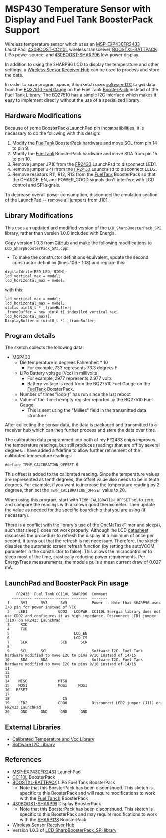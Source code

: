MSP430 Temperature Sensor with Display and Fuel Tank BoosterPack Support
==============================

Wireless temperature sensor which uses an [MSP-EXP430FR2433][1] LauchPad, [430BOOST-CC110L][2] wireless transceiver, [BOOSTXL-BATTPACK][3] LiPo power source, and [430BOOST-SHARP96][4] low-power display.

In addition to using the SHARP96 LCD to display the temperature and other settings, a [Wireless Sensor Receiver Hub][5] can be used to process and store the data.

In order to save program space, this sketch uses [software I2C][7] to get data from the [BQ27510 Fuel Gauge][12] on the Fuel Tank [BoosterPack][3] instead of the [Fuel Tank Library][13]. The BQ27510 has a simple I2C interface which makes it easy to implement directly without the use of a specialized library.

## Hardware Modifications ##

Because of some BoosterPack/LaunchPad pin incompatibilities, it is necessary to do the following with this design:
1. Modify the [FuelTank][3] BoosterPack hardware and move SCL from pin 14 to pin 9.
2. Modify the [FuelTank][3] BoosterPack hardware and move SDA from pin 15 to pin 10.
3. Remove jumper JP10 from the [FR2433][1] LaunchPad to disconnect LED1.
4. Remove jumper JP11 from the [FR2433][1] LaunchPad to disconnect LED2.
5. Remove resistors R11, R12, R13 from the [FuelTank][3] BoosterPack so that the CHARGE, EN, and POWER_GOOD signals don't interfere with LCD control and SPI signals.

To decrease overall power consumption, disconnect the emulation section of the LaunchPad -- remove all jumpers from J101.

## Library Modifications ##

This uses an updated and modified version of the `LCD_SharpBoosterPack_SPI` library, rather than version 1.0.0 included with Energia.

Copy version 1.0.3 from [GitHub][10] and make the following modifications to `LCD_SharpBoosterPack_SPI.cpp`:
+ To make the constructor definitions equivalent, update the second constructor definition (lines 106 - 108) and replace this:
```    
digitalWrite(RED_LED, HIGH);
lcd_vertical_max = model;
lcd_horizontal_max = model;
```
with this:
```
lcd_vertical_max = model;
lcd_horizontal_max = model;
static uint8_t * _frameBuffer;
_frameBuffer = new uint8_t[_index(lcd_vertical_max, lcd_horizontal_max)];
DisplayBuffer = (uint8_t *) _frameBuffer;
```

## Program details ##

The sketch collects the following data:

- MSP430
     - Die temperature in degrees Fahrenheit * 10
         - For example, 733 represents 73.3 degrees F
     - LiPo Battery voltage (Vcc) in millivolts
         - For example, 2977 represents 2.977 volts
         - Battery voltage is read from the BQ27510 Fuel Gauge on the [FuelTank][3] BoosterPack.
     - Number of times "loop()" has run since the last reboot
     - Value of the TimeToEmpty register reported by the BQ27510 Fuel Gauge
         - This is sent using the "Millies" field in the transmitted data structure

After collecting the sensor data, the data is packaged and transmitted to a
receiver hub which can then further process and store the data over time.

The calibration data programmed into both of my FR2433 chips improves the temperature readings, but still produces readings that are off by several degrees. I have added a #define to allow further refinement of the calibrated temperature readings:

    #define TEMP_CALIBRATION_OFFSET 0

This offset is added to the calibrated reading. Since the temperature values are represented as tenth degrees, the offset value also needs to be in tenth degrees. For example, if you want to increase the temperature reading by 2 degrees, then set the `TEMP_CALIBRATION_OFFSET` value to 20.

When using this program, start with `TEMP_CALIBRATION_OFFSET` set to zero, and compare the readings with a known good thermometer. Then update the value as needed for the specific board/chip that you are using (if necessary).

There is a conflict with the library's use of the OneMsTaskTimer and sleep(), such that sleep() does not work properly. Although the LCD [datasheet][11] discusses the procedure to refresh the display at a minimum of once per second, it turns out that the refresh is not necessary. Therefore, the sketch disables the automatic screen refresh function (by setting the autoVCOM parameter in the constructor to false). This allows the microcontroller to sleep most of the time, drastically reducing power requirements. Per EnergyTrace measurements, the module pulls a mean current draw of 0.027 mA.

## LaunchPad and BoosterPack Pin usage
```
     FR2433  Fuel Tank CC110L SHARP96  Comment
   --------- --------- ------ -------  -------
 1     3V3      3V3      3V3           Power -- Note that SHARP96 uses I/O pin for power instead of VCC
 2    LED1              GDO2   LCDPWR  CC110L Energia library does not use GDO2 and configures it as high impedance. Disconnect LED1 jumper (J10) on FR2433 LaunchPad
 3     RXD
 4     TXD
 5                             LCD_EN
 6                             LCD_CS
 7     SCK               SCK      SCK
 8
 9     SCL      SCL                    Software I2C. Fuel Tank hardware modified to move I2C to pins 9/10 instead of 14/15
10     SDA      SDA                    Software I2C. Fuel Tank hardware modified to move I2C to pins 9/10 instead of 14/15
11
12
13
14    MISO              MISO
15    MOSI              MOSI     MOSI
16   RESET
17
18                        CS
19    LED2              GDO0           Disconnect LED2 jumper (J11) on FR2433 LaunchPad
20     GND      GND      GND      GND
```

## External Libraries ##

* [Calibrated Temperature and Vcc Library][6]
* [Software I2C Library][7]

## References ##

* [MSP-EXP430FR2433][1] LaunchPad
* [CC110L][3] BoosterPack
* [BOOSTXL-BATTPACK][3] LiPo Fuel Tank BoosterPack
    * Note that this BoosterPack has been discontinued. This sketch is specific to this BoosterPack and will require modifications to work with the [Fuel Tank II][8] BoosterPack
* [430BOOST-SHARP96][4] Display BoosterPack
    * Note that this BoosterPack has been discontinued. This sketch is specific to this BoosterPack and may require modifications to work with the [SHARP128][9] BoosterPack
* [Wireless Sensor Receiver Hub][5]
* Version 1.0.3 of [LCD_SharpBoosterPack_SPI library][10]


[1]: http://www.ti.com/tool/MSP-EXP430FR2433
[2]: http://www.ti.com/tool/430BOOST-CC110L
[3]: http://www.ti.com/tool/BOOSTXL-BATTPACK
[4]: http://www.ti.com/tool/430BOOST-SHARP96
[5]: https://github.com/Andy4495/Wireless-Sensor-Receiver-Hub
[6]: https://github.com/Andy4495/mspTandV
[7]: https://github.com/Andy4495/SWI2C
[8]: http://www.ti.com/tool/BOOSTXL-BATPAKMKII
[9]: http://www.ti.com/tool/BOOSTXL-SHARP128
[10]: https://github.com/energia/Energia/tree/master/libraries/LCD_SharpBoosterPack_SPI
[11]: https://www.mouser.com/datasheet/2/365/LS013B4DN04(3V_FPC)-1202885.pdf
[12]: https://www.ti.com/product/BQ27510
[13]: https://forum.43oh.com/topic/4915-energia-library-fuel-tank-boosterpack/
